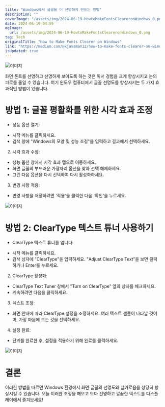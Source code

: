 ```yaml
---
title: "Windows에서 글꼴을 더 선명하게 만드는 방법"
description: ""
coverImage: "/assets/img/2024-06-19-HowtoMakeFontsCleareronWindows_0.png"
date: 2024-06-19 04:59
ogImage:
  url: /assets/img/2024-06-19-HowtoMakeFontsCleareronWindows_0.png
tag: Tech
originalTitle: "How to Make Fonts Clearer on Windows"
link: "https://medium.com/@kjavaman12/how-to-make-fonts-clearer-on-windows-35fdeb13d05c"
isUpdated: true
---
```


![이미지](/assets/img/2024-06-19-HowtoMakeFontsCleareronWindows_0.png)

화면 폰트를 선명하고 선명하게 보이도록 하는 것은 독서 경험을 크게 향상시키고 눈의 피로를 줄일 수 있습니다. 여기 윈도우 컴퓨터에서 글꼴 선명도를 향상시키는 두 가지 효과적인 방법이 있습니다.

# 방법 1: 글꼴 평활화를 위한 시각 효과 조정

- 성능 옵션 열기:

<!-- cozy-coder - 수평 -->

<ins class="adsbygoogle"
     style="display:block"
     data-ad-client="ca-pub-4877378276818686"
     data-ad-slot="1107185301"
     data-ad-format="auto"
     data-full-width-responsive="true"></ins>

<script>
     (adsbygoogle = window.adsbygoogle || []).push({});
</script>

- 시작 메뉴를 클릭하세요.
- 검색 창에 "Windows의 모양 및 성능 조정"을 입력하고 결과에서 선택하세요.

2. 시각 효과 수정:

- 성능 옵션 창에서 시각 효과 탭으로 이동하세요.
- 화면 글꼴의 부드러운 가장자리 옵션을 찾아 선택 해제하세요.
- 그런 다음 옵션을 다시 선택하여 다시 활성화하세요.

3. 변경 사항 적용:

<!-- cozy-coder - 수평 -->

<ins class="adsbygoogle"
     style="display:block"
     data-ad-client="ca-pub-4877378276818686"
     data-ad-slot="1107185301"
     data-ad-format="auto"
     data-full-width-responsive="true"></ins>

<script>
     (adsbygoogle = window.adsbygoogle || []).push({});
</script>

- 변경 사항을 저장하려면 '적용'을 클릭한 다음 '확인'을 누르세요.

![이미지](/assets/img/2024-06-19-HowtoMakeFontsCleareronWindows_1.png)

# 방법 2: ClearType 텍스트 튜너 사용하기

- ClearType 텍스트 튜너를 엽니다:

<!-- cozy-coder - 수평 -->

<ins class="adsbygoogle"
     style="display:block"
     data-ad-client="ca-pub-4877378276818686"
     data-ad-slot="1107185301"
     data-ad-format="auto"
     data-full-width-responsive="true"></ins>

<script>
     (adsbygoogle = window.adsbygoogle || []).push({});
</script>

- 시작 메뉴를 클릭하세요.
- 검색 상자에 "ClearType"을 입력하세요. "Adjust ClearType Text"을 보면 클릭하거나 Enter를 누르세요.

2. ClearType 활성화:

- ClearType Text Tuner 창에서 "Turn on ClearType" 옆의 상자를 체크하세요.
- 계속하려면 다음을 클릭하세요.

3. 텍스트 조정:

<!-- cozy-coder - 수평 -->

<ins class="adsbygoogle"
     style="display:block"
     data-ad-client="ca-pub-4877378276818686"
     data-ad-slot="1107185301"
     data-ad-format="auto"
     data-full-width-responsive="true"></ins>

<script>
     (adsbygoogle = window.adsbygoogle || []).push({});
</script>

- 화면 안내에 따라 ClearType 설정을 조정하세요. 여러 텍스트 샘플이 나타날 것이며, 가장 마음에 드는 것을 선택하세요.

4. 설정 완료:

- 단계를 완료한 후, 설정을 적용하기 위해 완료를 클릭하세요.

![이미지](/assets/img/2024-06-19-HowtoMakeFontsCleareronWindows_2.png)

<!-- cozy-coder - 수평 -->

<ins class="adsbygoogle"
     style="display:block"
     data-ad-client="ca-pub-4877378276818686"
     data-ad-slot="1107185301"
     data-ad-format="auto"
     data-full-width-responsive="true"></ins>

<script>
     (adsbygoogle = window.adsbygoogle || []).push({});
</script>

# 결론

이러한 방법을 따르면 Windows 환경에서 화면 글꼴의 선명도와 날카로움을 상당히 향상시킬 수 있습니다. 오늘 이러한 조정을 해보고 보다 선명하고 깔끔한 텍스트를 디스플레이에서 즐겨보세요!
